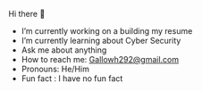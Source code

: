  Hi there 👋

- I’m currently working on a building my resume
-  I’m currently learning about Cyber Security
-  Ask me about anything
-  How to reach me: Gallowh292@gmail.com
-  Pronouns: He/Him
-  Fun fact : I have no fun fact
